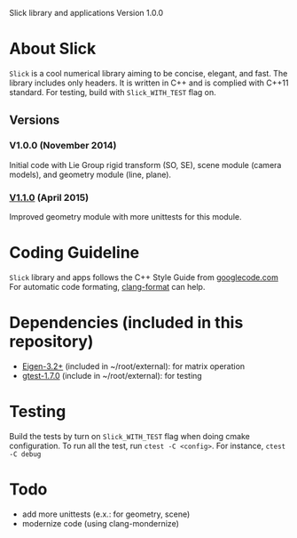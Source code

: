 Slick library and applications
Version 1.0.0

# About Slick 
`Slick` is a cool numerical library aiming to be concise, elegant, and fast.
The library includes only headers.
It is written in C++ and is complied with C++11 standard.
For testing, build with `Slick_WITH_TEST` flag on.

## Versions

### V1.0.0 (November 2014)
Initial code with Lie Group rigid transform (SO, SE), scene module (camera models), and geometry module (line, plane).

### [V1.1.0](https://github.com/williammc/Slick/releases/tag/v1.1) (April 2015)
Improved geometry module with more unittests for this module.


# Coding Guideline
`Slick` library and apps follows the C++ Style Guide from [googlecode.com](http://google-styleguide.googlecode.com/svn/trunk/cppguide.xml)
For automatic code formating,  [clang-format](http://clang.llvm.org/docs/ClangFormat.html) can help.

# Dependencies (included in this repository)
- [Eigen-3.2+](www.eigen.tuxfamily.org) (included in ~/root/external): for matrix operation
- [gtest-1.7.0](code.google.com/p/googletest) (include in ~/root/external): for testing

# Testing
Build the tests by turn on `Slick_WITH_TEST` flag when doing cmake configuration.
To run all the test, run `ctest -C <config>`.
For instance, `ctest -C debug`

# Todo
- add more unittests (e.x.: for geometry, scene)
- modernize code (using clang-mondernize)